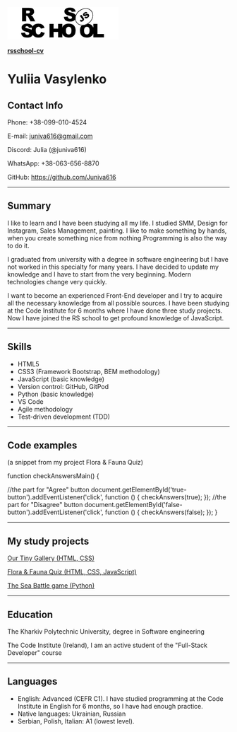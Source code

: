 ![RSSchool logo](rss.png)

[**rsschool-cv**](https://juniva616.github.io/rsschool-cv/)


# **Yuliia Vasylenko**



## Contact Info


Phone: +38-099-010-4524

E-mail: juniva616@gmail.com

Discord: Julia (@juniva616)

WhatsApp: +38-063-656-8870

GitHub: https://github.com/Juniva616


----


## Summary

I like to learn and I have been studying all my life. I studied SMM, Design for Instagram,
 Sales Management, painting. I like to make something by hands, when you create something nice from nothing.Programming is also the way to do it.

I graduated from university with a degree in software engineering but I have not worked in this specialty
 for many years. I have decided to update my knowledge and I have to start from the very beginning. Modern
technologies change very quickly.

I want to become an experienced Front-End developer and I try to acquire all the necessary knowledge from
 all possible sources. I have been studying at the Code Institute for 6 months where I have done three
study projects. Now I have joined the RS school to get profound knowledge of JavaScript.

----


## Skills

- HTML5
- CSS3 (Framework Bootstrap, BEM methodology)
- JavaScript (basic knowledge)
- Version control: GitHub, GitPod
- Python (basic knowledge) 
- VS Code
- Agile methodology
- Test-driven development (TDD)

----


## Code examples
(a snippet from my project Flora & Fauna Quiz)

function checkAnswersMain() {

  //the part for "Agree" button
  document.getElementById('true-button').addEventListener('click', function () {
    checkAnswers(true);
  });
  //the part for "Disagree" button
  document.getElementById('false-button').addEventListener('click', function () {
    checkAnswers(false);
  });
}

----


## My study projects

[Our Tiny Gallery (HTML, CSS)](https://juniva616.github.io/milestone-1/)

[Flora & Fauna Quiz (HTML, CSS, JavaScript)](https://juniva616.github.io/quiz/)

[The Sea Battle game (Python)](https://shoot-ships.herokuapp.com/)

----


## Education

The Kharkiv Polytechnic University, degree in Software engineering

The Code Institute (Ireland), I am an active student of the "Full-Stack Developer" course

----


## Languages

- English: Advanced (CEFR C1). I have studied programming at the Code Institute in English for 6 months,
 so I have had enough practice.
- Native languages: Ukrainian, Russian
- Serbian, Polish, Italian: A1 (lowest level).